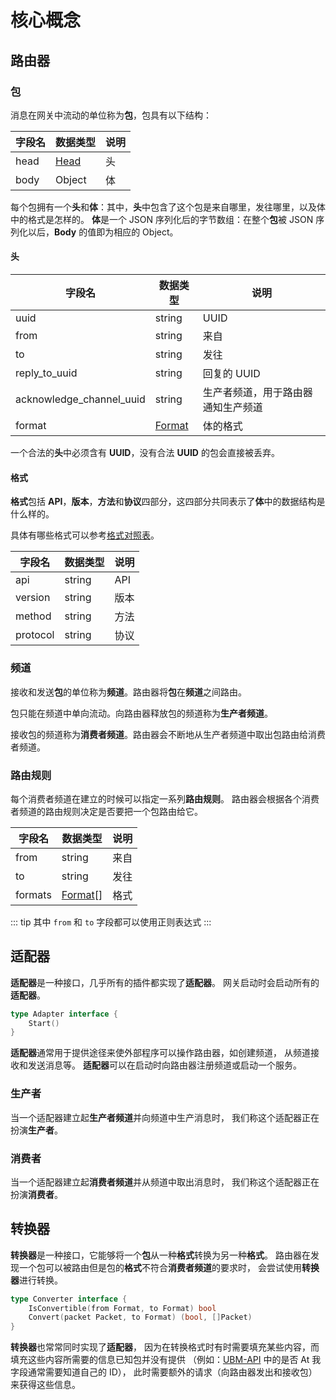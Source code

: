 # 核心概念

## 路由器

### 包

消息在网关中流动的单位称为**包**，包具有以下结构：

| 字段名 | 数据类型 | 说明 |
| --- | --- | --- |
| head | [Head](#头) | 头 |
| body | Object | 体 |

每个包拥有一个**头**和**体**：其中，**头**中包含了这个包是来自哪里，发往哪里，以及体中的格式是怎样的。
**体**是一个 JSON 序列化后的字节数组：在整个**包**被 JSON 序列化以后，**Body** 的值即为相应的 Object。

#### 头

| 字段名 | 数据类型 | 说明 |
| --- | --- | --- |
| uuid | string | UUID |
| from | string | 来自 |
| to | string | 发往 |
| reply_to_uuid | string | 回复的 UUID |
| acknowledge_channel_uuid | string | 生产者频道，用于路由器通知生产频道 |
| format | [Format](#格式) | 体的格式 |

一个合法的**头**中必须含有 **UUID**，没有合法 **UUID** 的包会直接被丢弃。

#### 格式

**格式**包括 **API**，**版本**，**方法**和**协议**四部分，这四部分共同表示了**体**中的数据结构是什么样的。

具体有哪些格式可以参考[格式对照表](/docs/Formats.html)。

| 字段名 | 数据类型 | 说明 |
| --- | --- | --- |
| api | string | API |
| version | string | 版本 |
| method | string | 方法 |
| protocol | string | 协议 |

### 频道

接收和发送**包**的单位称为**频道**。路由器将**包**在**频道**之间路由。

包只能在频道中单向流动。向路由器释放包的频道称为**生产者频道**。

接收包的频道称为**消费者频道**。路由器会不断地从生产者频道中取出包路由给消费者频道。

### 路由规则

每个消费者频道在建立的时候可以指定一系列**路由规则**。
路由器会根据各个消费者频道的路由规则决定是否要把一个包路由给它。

| 字段名 | 数据类型 | 说明 |
| --- | --- | --- |
| from | string | 来自 |
| to | string | 发往 |
| formats | [Format](#格式)[] | 格式 |

::: tip
其中 `from` 和 `to` 字段都可以使用正则表达式
:::

## 适配器

**适配器**是一种接口，几乎所有的插件都实现了**适配器**。
网关启动时会启动所有的**适配器**。

```go
type Adapter interface {
	Start()
}
```

**适配器**通常用于提供途径来使外部程序可以操作路由器，如创建频道，
从频道接收和发送消息等。
**适配器**可以在启动时向路由器注册频道或启动一个服务。

### 生产者

当一个适配器建立起**生产者频道**并向频道中生产消息时，
我们称这个适配器正在扮演**生产者**。

### 消费者

当一个适配器建立起**消费者频道**并从频道中取出消息时，
我们称这个适配器正在扮演**消费者**。

## 转换器

**转换器**是一种接口，它能够将一个**包**从一种**格式**转换为另一种**格式**。
路由器在发现一个包可以被路由但是包的**格式**不符合**消费者频道**的要求时，
会尝试使用**转换器**进行转换。

```go
type Converter interface {
	IsConvertible(from Format, to Format) bool
	Convert(packet Packet, to Format) (bool, []Packet)
}
```

**转换器**也常常同时实现了**适配器**，
因为在转换格式时有时需要填充某些内容，而填充这些内容所需要的信息已知包并没有提供
（例如：[UBM-API]() 中的是否 At 我字段通常需要知道自己的 ID），
此时需要额外的请求（向路由器发出和接收包）来获得这些信息。

